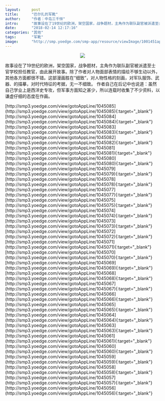 ```yaml
---
layout:     post
title:      "巴尔扎的军靴"
author:     "作者：中岛三千恒"
intro:      "故事设在了19世纪的欧洲，架空国家，战争题材，主角作为联队副官被派遣至士官学校担任教官，由此展开故事。除了作者对人物面部表情的描绘不够生动以外，其他各方面都很不错。这部漫画胜在“细致”，对人物性格的刻画，对军队服饰、武器、的描摹，对时代特征的考据，无一不细致。 作者自己在后记中也说道：虽然自己学业上是西洋史专攻，但军事方面知之甚少，所以连载时收集了不少资料，以谦虚仔细的态度在作画。"
date:       "2018-02-14 12:17:16"
categories: "其他"
tags:       "军靴"
image:      "http://smp.yoedge.com/smp-app/resource/viewImage/1001451appline.png"
---
```

<div style="text-align: center">
<p><img src="http://smp.yoedge.com/smp-app/resource/viewImage/1001451appline.png"/></p>
</div>
<p class="post-meta">
<span>故事设在了19世纪的欧洲，架空国家，战争题材，主角作为联队副官被派遣至士官学校担任教官，由此展开故事。除了作者对人物面部表情的描绘不够生动以外，其他各方面都很不错。这部漫画胜在“细致”，对人物性格的刻画，对军队服饰、武器、的描摹，对时代特征的考据，无一不细致。 作者自己在后记中也说道：虽然自己学业上是西洋史专攻，但军事方面知之甚少，所以连载时收集了不少资料，以谦虚仔细的态度在作画。</span>
</p>
[http://smp3.yoedge.com/view/gotoAppLine/1045085](http://smp3.yoedge.com/view/gotoAppLine/1045085){:target="_blank"}
[http://smp3.yoedge.com/view/gotoAppLine/1045084](http://smp3.yoedge.com/view/gotoAppLine/1045084){:target="_blank"}
[http://smp3.yoedge.com/view/gotoAppLine/1045083](http://smp3.yoedge.com/view/gotoAppLine/1045083){:target="_blank"}
[http://smp3.yoedge.com/view/gotoAppLine/1045082](http://smp3.yoedge.com/view/gotoAppLine/1045082){:target="_blank"}
[http://smp3.yoedge.com/view/gotoAppLine/1045081](http://smp3.yoedge.com/view/gotoAppLine/1045081){:target="_blank"}
[http://smp3.yoedge.com/view/gotoAppLine/1045080](http://smp3.yoedge.com/view/gotoAppLine/1045080){:target="_blank"}
[http://smp3.yoedge.com/view/gotoAppLine/1045079](http://smp3.yoedge.com/view/gotoAppLine/1045079){:target="_blank"}
[http://smp3.yoedge.com/view/gotoAppLine/1045078](http://smp3.yoedge.com/view/gotoAppLine/1045078){:target="_blank"}
[http://smp3.yoedge.com/view/gotoAppLine/1045077](http://smp3.yoedge.com/view/gotoAppLine/1045077){:target="_blank"}
[http://smp3.yoedge.com/view/gotoAppLine/1045075](http://smp3.yoedge.com/view/gotoAppLine/1045075){:target="_blank"}
[http://smp3.yoedge.com/view/gotoAppLine/1045074](http://smp3.yoedge.com/view/gotoAppLine/1045074){:target="_blank"}
[http://smp3.yoedge.com/view/gotoAppLine/1045073](http://smp3.yoedge.com/view/gotoAppLine/1045073){:target="_blank"}
[http://smp3.yoedge.com/view/gotoAppLine/1045072](http://smp3.yoedge.com/view/gotoAppLine/1045072){:target="_blank"}
[http://smp3.yoedge.com/view/gotoAppLine/1045071](http://smp3.yoedge.com/view/gotoAppLine/1045071){:target="_blank"}
[http://smp3.yoedge.com/view/gotoAppLine/1045070](http://smp3.yoedge.com/view/gotoAppLine/1045070){:target="_blank"}
[http://smp3.yoedge.com/view/gotoAppLine/1045069](http://smp3.yoedge.com/view/gotoAppLine/1045069){:target="_blank"}
[http://smp3.yoedge.com/view/gotoAppLine/1045068](http://smp3.yoedge.com/view/gotoAppLine/1045068){:target="_blank"}
[http://smp3.yoedge.com/view/gotoAppLine/1045067](http://smp3.yoedge.com/view/gotoAppLine/1045067){:target="_blank"}
[http://smp3.yoedge.com/view/gotoAppLine/1045066](http://smp3.yoedge.com/view/gotoAppLine/1045066){:target="_blank"}
[http://smp3.yoedge.com/view/gotoAppLine/1045065](http://smp3.yoedge.com/view/gotoAppLine/1045065){:target="_blank"}
[http://smp3.yoedge.com/view/gotoAppLine/1045064](http://smp3.yoedge.com/view/gotoAppLine/1045064){:target="_blank"}
[http://smp3.yoedge.com/view/gotoAppLine/1045063](http://smp3.yoedge.com/view/gotoAppLine/1045063){:target="_blank"}
[http://smp3.yoedge.com/view/gotoAppLine/1045061](http://smp3.yoedge.com/view/gotoAppLine/1045061){:target="_blank"}
[http://smp3.yoedge.com/view/gotoAppLine/1045060](http://smp3.yoedge.com/view/gotoAppLine/1045060){:target="_blank"}
[http://smp3.yoedge.com/view/gotoAppLine/1045059](http://smp3.yoedge.com/view/gotoAppLine/1045059){:target="_blank"}
[http://smp3.yoedge.com/view/gotoAppLine/1045058](http://smp3.yoedge.com/view/gotoAppLine/1045058){:target="_blank"}
[http://smp3.yoedge.com/view/gotoAppLine/1045057](http://smp3.yoedge.com/view/gotoAppLine/1045057){:target="_blank"}
[http://smp3.yoedge.com/view/gotoAppLine/1045056](http://smp3.yoedge.com/view/gotoAppLine/1045056){:target="_blank"}


